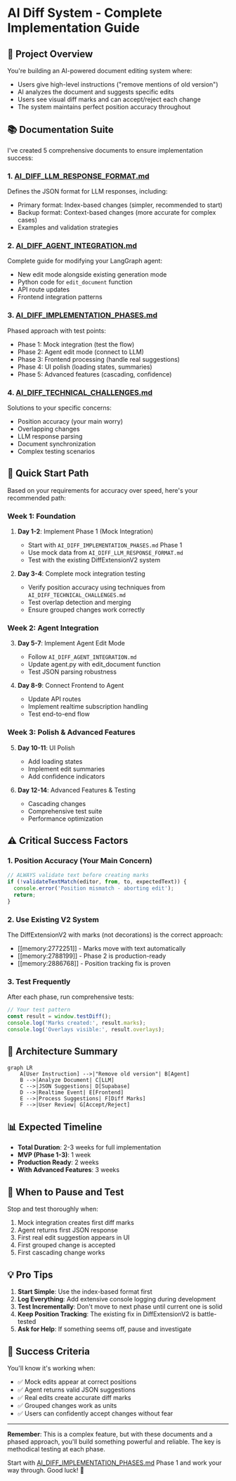 # AI Diff System - Complete Implementation Guide

## 🎯 Project Overview

You're building an AI-powered document editing system where:
- Users give high-level instructions ("remove mentions of old version")
- AI analyzes the document and suggests specific edits
- Users see visual diff marks and can accept/reject each change
- The system maintains perfect position accuracy throughout

## 📚 Documentation Suite

I've created 5 comprehensive documents to ensure implementation success:

### 1. **[AI_DIFF_LLM_RESPONSE_FORMAT.md](./AI_DIFF_LLM_RESPONSE_FORMAT.md)**
Defines the JSON format for LLM responses, including:
- Primary format: Index-based changes (simpler, recommended to start)
- Backup format: Context-based changes (more accurate for complex cases)
- Examples and validation strategies

### 2. **[AI_DIFF_AGENT_INTEGRATION.md](./AI_DIFF_AGENT_INTEGRATION.md)**
Complete guide for modifying your LangGraph agent:
- New edit mode alongside existing generation mode
- Python code for `edit_document` function
- API route updates
- Frontend integration patterns

### 3. **[AI_DIFF_IMPLEMENTATION_PHASES.md](./AI_DIFF_IMPLEMENTATION_PHASES.md)**
Phased approach with test points:
- Phase 1: Mock integration (test the flow)
- Phase 2: Agent edit mode (connect to LLM)
- Phase 3: Frontend processing (handle real suggestions)
- Phase 4: UI polish (loading states, summaries)
- Phase 5: Advanced features (cascading, confidence)

### 4. **[AI_DIFF_TECHNICAL_CHALLENGES.md](./AI_DIFF_TECHNICAL_CHALLENGES.md)**
Solutions to your specific concerns:
- Position accuracy (your main worry)
- Overlapping changes
- LLM response parsing
- Document synchronization
- Complex testing scenarios

## 🚀 Quick Start Path

Based on your requirements for accuracy over speed, here's your recommended path:

### Week 1: Foundation
1. **Day 1-2**: Implement Phase 1 (Mock Integration)
   - Start with `AI_DIFF_IMPLEMENTATION_PHASES.md` Phase 1
   - Use mock data from `AI_DIFF_LLM_RESPONSE_FORMAT.md`
   - Test with the existing DiffExtensionV2 system

2. **Day 3-4**: Complete mock integration testing
   - Verify position accuracy using techniques from `AI_DIFF_TECHNICAL_CHALLENGES.md`
   - Test overlap detection and merging
   - Ensure grouped changes work correctly

### Week 2: Agent Integration
3. **Day 5-7**: Implement Agent Edit Mode
   - Follow `AI_DIFF_AGENT_INTEGRATION.md`
   - Update agent.py with edit_document function
   - Test JSON parsing robustness

4. **Day 8-9**: Connect Frontend to Agent
   - Update API routes
   - Implement realtime subscription handling
   - Test end-to-end flow

### Week 3: Polish & Advanced Features
5. **Day 10-11**: UI Polish
   - Add loading states
   - Implement edit summaries
   - Add confidence indicators

6. **Day 12-14**: Advanced Features & Testing
   - Cascading changes
   - Comprehensive test suite
   - Performance optimization

## ⚠️ Critical Success Factors

### 1. Position Accuracy (Your Main Concern)
```javascript
// ALWAYS validate text before creating marks
if (!validateTextMatch(editor, from, to, expectedText)) {
  console.error('Position mismatch - aborting edit');
  return;
}
```

### 2. Use Existing V2 System
The DiffExtensionV2 with marks (not decorations) is the correct approach:
- [[memory:2772251]] - Marks move with text automatically
- [[memory:2788199]] - Phase 2 is production-ready
- [[memory:2886768]] - Position tracking fix is proven

### 3. Test Frequently
After each phase, run comprehensive tests:
```javascript
// Your test pattern
const result = window.testDiff();
console.log('Marks created:', result.marks);
console.log('Overlays visible:', result.overlays);
```

## 🎨 Architecture Summary

```mermaid
graph LR
    A[User Instruction] -->|"Remove old version"| B[Agent]
    B -->|Analyze Document| C[LLM]
    C -->|JSON Suggestions| D[Supabase]
    D -->|Realtime Event| E[Frontend]
    E -->|Process Suggestions| F[Diff Marks]
    F -->|User Review| G[Accept/Reject]
```

## 📊 Expected Timeline

- **Total Duration**: 2-3 weeks for full implementation
- **MVP (Phase 1-3)**: 1 week
- **Production Ready**: 2 weeks
- **With Advanced Features**: 3 weeks

## 🚨 When to Pause and Test

Stop and test thoroughly when:
1. Mock integration creates first diff marks
2. Agent returns first JSON response
3. First real edit suggestion appears in UI
4. First grouped change is accepted
5. First cascading change works

## 💡 Pro Tips

1. **Start Simple**: Use the index-based format first
2. **Log Everything**: Add extensive console logging during development
3. **Test Incrementally**: Don't move to next phase until current one is solid
4. **Keep Position Tracking**: The existing fix in DiffExtensionV2 is battle-tested
5. **Ask for Help**: If something seems off, pause and investigate

## 🎯 Success Criteria

You'll know it's working when:
- ✅ Mock edits appear at correct positions
- ✅ Agent returns valid JSON suggestions
- ✅ Real edits create accurate diff marks
- ✅ Grouped changes work as units
- ✅ Users can confidently accept changes without fear

---

**Remember**: This is a complex feature, but with these documents and a phased approach, you'll build something powerful and reliable. The key is methodical testing at each phase.

Start with [AI_DIFF_IMPLEMENTATION_PHASES.md](./AI_DIFF_IMPLEMENTATION_PHASES.md) Phase 1 and work your way through. Good luck! 🚀 